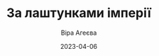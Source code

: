 ---
layout: default
modal-id: 4
date: 2023-04-06
title: За лаштунками імперії
author: Віра Агеєва
author_label: Авторка
img: za-lashtunkamy-imperiyi-vira-ageyeva.jpg
alt: image-alt
project-date: 2021
category: Науково-популярне дослідження
description: Про українсько-російські взаємини вже багато написано в контексті російських інтересів і пріоритетів. Росія безцеремонно облагороджувала свою історію чужими звитягами й здобутками, позбавляючи натомість українців їхнього минулого. З українського погляду, картина зовсім інакша. Уже не одне століття речницею антиколоніального дискурсу є вітчизняна література. Від Котляревського, Квітки-Основ’яненка, харківських романтиків аж до епохи модернізму й зрештою постання держави вона пропонувала різні моделі ідентичности, підважуючи імперські претензії й утверджуючи власну культурну самодостатність. У цій книжці авторитетна літературознавиця Віра Агеєва через призму культурного процесу аналізує український спротив імперії та боротьбу за збереження колективної пам’яти.
---
